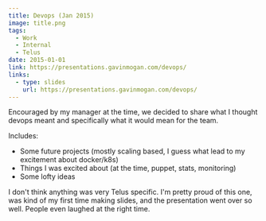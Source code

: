 ```yaml
---
title: Devops (Jan 2015)
image: title.png
tags:
  - Work
  - Internal
  - Telus
date: 2015-01-01
link: https://presentations.gavinmogan.com/devops/
links:
  - type: slides
    url: https://presentations.gavinmogan.com/devops/
---
```


Encouraged by my manager at the time, we decided to share what I thought devops meant and specifically what it would mean for the team.

Includes:

*   Some future projects (mostly scaling based, I guess what lead to my excitement about docker/k8s)
*   Things I was excited about (at the time, puppet, stats, monitoring)
*   Some lofty ideas

I don't think anything was very Telus specific. I'm pretty proud of this one, was kind of my first time making slides, and the presentation went over so well. People even laughed at the right time.
